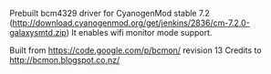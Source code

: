 Prebuilt bcm4329 driver for CyanogenMod stable 7.2 (http://download.cyanogenmod.org/get/jenkins/2836/cm-7.2.0-galaxysmtd.zip)
It enables wifi monitor mode support.

Built from https://code.google.com/p/bcmon/ revision 13
Credits to http://bcmon.blogspot.co.nz/
